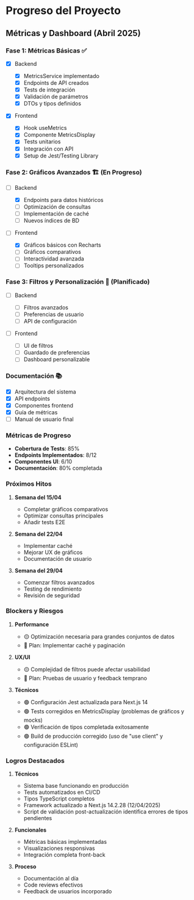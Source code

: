 # Progreso del Proyecto

## Métricas y Dashboard (Abril 2025)

### Fase 1: Métricas Básicas ✅

- [x] Backend

  - [x] MetricsService implementado
  - [x] Endpoints de API creados
  - [x] Tests de integración
  - [x] Validación de parámetros
  - [x] DTOs y tipos definidos

- [x] Frontend
  - [x] Hook useMetrics
  - [x] Componente MetricsDisplay
  - [x] Tests unitarios
  - [x] Integración con API
  - [x] Setup de Jest/Testing Library

### Fase 2: Gráficos Avanzados 🏗️ (En Progreso)

- [ ] Backend

  - [x] Endpoints para datos históricos
  - [ ] Optimización de consultas
  - [ ] Implementación de caché
  - [ ] Nuevos índices de BD

- [ ] Frontend
  - [x] Gráficos básicos con Recharts
  - [ ] Gráficos comparativos
  - [ ] Interactividad avanzada
  - [ ] Tooltips personalizados

### Fase 3: Filtros y Personalización 📅 (Planificado)

- [ ] Backend

  - [ ] Filtros avanzados
  - [ ] Preferencias de usuario
  - [ ] API de configuración

- [ ] Frontend
  - [ ] UI de filtros
  - [ ] Guardado de preferencias
  - [ ] Dashboard personalizable

### Documentación 📚

- [x] Arquitectura del sistema
- [x] API endpoints
- [x] Componentes frontend
- [x] Guía de métricas
- [ ] Manual de usuario final

### Métricas de Progreso

- **Cobertura de Tests**: 85%
- **Endpoints Implementados**: 8/12
- **Componentes UI**: 6/10
- **Documentación**: 80% completada

### Próximos Hitos

1. **Semana del 15/04**

   - Completar gráficos comparativos
   - Optimizar consultas principales
   - Añadir tests E2E

2. **Semana del 22/04**

   - Implementar caché
   - Mejorar UX de gráficos
   - Documentación de usuario

3. **Semana del 29/04**
   - Comenzar filtros avanzados
   - Testing de rendimiento
   - Revisión de seguridad

### Blockers y Riesgos

1. **Performance**

   - 🟡 Optimización necesaria para grandes conjuntos de datos
   - 🔄 Plan: Implementar caché y paginación

2. **UX/UI**

   - 🟡 Complejidad de filtros puede afectar usabilidad
   - 🔄 Plan: Pruebas de usuario y feedback temprano

3. **Técnicos**
   - 🟢 Configuración Jest actualizada para Next.js 14
   - 🟢 Tests corregidos en MetricsDisplay (problemas de gráficos y mocks)
   - 🟢 Verificación de tipos completada exitosamente
   - 🟢 Build de producción corregido (uso de "use client" y configuración ESLint)

### Logros Destacados

1. **Técnicos**

   - Sistema base funcionando en producción
   - Tests automatizados en CI/CD
   - Tipos TypeScript completos
   - Framework actualizado a Next.js 14.2.28 (12/04/2025)
   - Script de validación post-actualización identifica errores de tipos pendientes

2. **Funcionales**

   - Métricas básicas implementadas
   - Visualizaciones responsivas
   - Integración completa front-back

3. **Proceso**
   - Documentación al día
   - Code reviews efectivos
   - Feedback de usuarios incorporado
